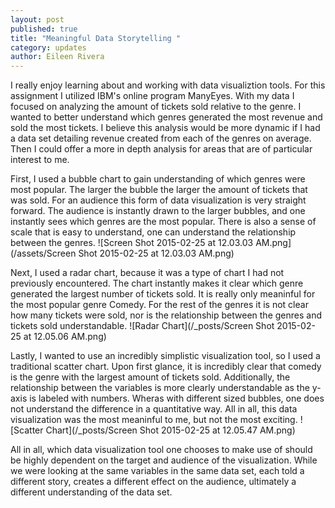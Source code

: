 ```yaml
---
layout: post
published: true
title: "Meaningful Data Storytelling "
category: updates
author: Eileen Rivera
---
```


I really enjoy learning about and working with data visualiztion tools. For this assignment I utilized IBM's online program ManyEyes. With my data I focused on analyzing the amount of tickets sold relative to the genre. I wanted to better understand which genres generated the most revenue and sold the most tickets. I believe this analysis would be more dynamic if I had a data set detailing revenue created from each of the genres on average. Then I could offer  a more in depth analysis for areas that are of particular interest to me. 

First, I used a bubble chart to gain understanding of which genres were most popular. The larger the bubble the larger the amount of tickets that was sold. For an audience this form of data visualization is very straight forward. The audience is instantly drawn to the larger bubbles, and one instantly sees which genres are the most popular. There is also a sense of scale that is easy to understand, one can understand the relationship between the genres. 
![Screen Shot 2015-02-25 at 12.03.03 AM.png](/assets/Screen Shot 2015-02-25 at 12.03.03 AM.png)

Next, I used a radar chart, because it was a type of chart I had not previously encountered. The chart instantly makes it clear which genre generated the largest number of tickets sold. It is really only meaninful for the most popular genre Comedy. For the rest of the genres it is not clear how many tickets were sold, nor is the relationship between the genres and tickets sold understandable. 
![Radar Chart](/_posts/Screen Shot 2015-02-25 at 12.05.06 AM.png)


Lastly, I wanted to use an incredibly simplistic visualization tool, so I used a traditional scatter chart. Upon first glance, it is incredibly clear that comedy is the genre with the largest amount of tickets sold. Additionally, the relationship between the variables is more clearly understandable as the y-axis is labeled with numbers. Wheras with different sized bubbles, one does not understand the difference in a quantitative way. All in all, this data visualization was the most meaninful to me, but not the most exciting. 
![Scatter Chart](/_posts/Screen Shot 2015-02-25 at 12.05.47 AM.png)

All in all, which data visualization tool one chooses to make use of should be highly dependent on the target and audience of the visualization. While we were looking at the same variables in the same data set, each told a different story, creates a different effect on the audience, ultimately a different understanding of the data set. 

